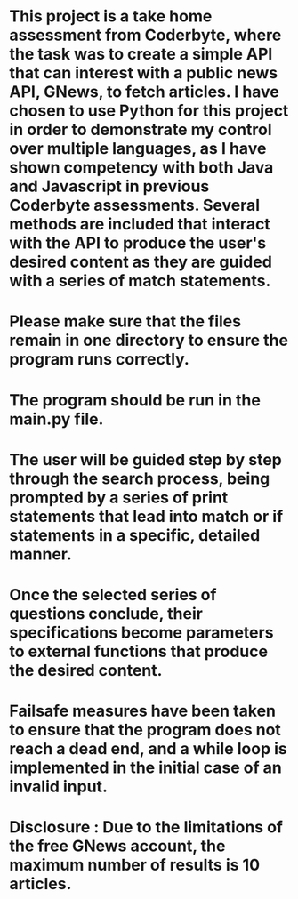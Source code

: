 # This project is a take home assessment from Coderbyte, where the task was to create a simple API that can interest with a public news API, GNews, to fetch articles. I have chosen to use Python for this project in order to demonstrate my control over multiple languages, as I have shown competency with both Java and Javascript in previous Coderbyte assessments. Several methods are included that interact with the API to produce the user's desired content as they are guided with a series of match statements.

# Please make sure that the files remain in one directory to ensure the program runs correctly.

# The program should be run in the main.py file.
# The user will be guided step by step through the search process, being prompted by a series of print statements that lead into match or if statements in a specific, detailed manner. 
# Once the selected series of questions conclude, their specifications become parameters to external functions that produce the desired content. 
# Failsafe measures have been taken to ensure that the program does not reach a dead end, and a while loop is implemented in the initial case of an invalid input.

# Disclosure : Due to the limitations of the free GNews account, the maximum number of results is 10 articles.
